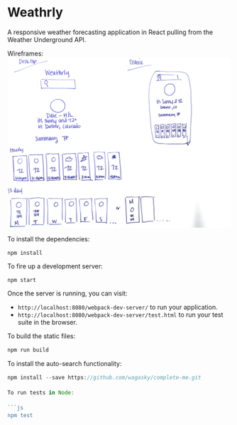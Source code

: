 # Weathrly

A responsive weather forecasting application in React pulling from the Weather Underground API.

Wireframes: 
![weathrly sketch](./IMG_0130.jpg)

To install the dependencies:

```
npm install
```

To fire up a development server:

```
npm start
```

Once the server is running, you can visit:

* `http://localhost:8080/webpack-dev-server/` to run your application.
* `http://localhost:8080/webpack-dev-server/test.html` to run your test suite in the browser.

To build the static files:

```js
npm run build
```
To install the auto-search functionality:

```js
npm install --save https://github.com/wagasky/complete-me.git

To run tests in Node:

```js
npm test
```
